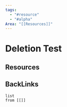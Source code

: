 ```yaml
---
tags:
  - "#resource"
  - "#alpha"
Area: "[[Resources]]"
---
```


# Deletion Test


## Resources


## BackLinks

```dataview
list
from [[]]
```

